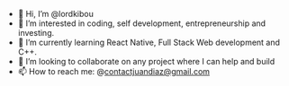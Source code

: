 - 👋 Hi, I’m @lordkibou
- 👀 I’m interested in coding, self development, entrepreneurship and investing.
- 🌱 I’m currently learning React Native, Full Stack Web development and C++.
- 💞️ I’m looking to collaborate on any project where I can help and build
- 📫 How to reach me: @contactjuandiaz@gmail.com

<!---
lordkibou/lordkibou is a ✨ special ✨ repository because its `README.md` (this file) appears on your GitHub profile.
You can click the Preview link to take a look at your changes.
--->

